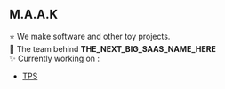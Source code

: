## M.A.A.K  
⭐️ We make software and other toy projects.  
🚀 The team behind **THE_NEXT_BIG_SAAS_NAME_HERE**  
✨ Currently working on : 
- [TPS](https://github.com/ThreePT)
